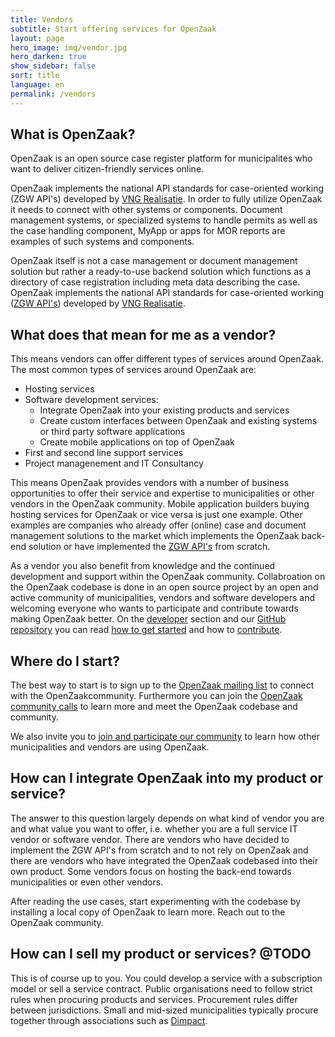 ```yaml
---
title: Vendors
subtitle: Start offering services for OpenZaak
layout: page
hero_image: img/vendor.jpg
hero_darken: true
show_sidebar: false
sort: title
language: en
permalink: /vendors
---
```


## What is OpenZaak?

OpenZaak is an open source case register platform for municipalites who want to deliver citizen-friendly services online.

OpenZaak implements the national API standards for case-oriented working (ZGW API's) developed by [VNG Realisatie](https://www.vngrealisatie.nl/). In order to fully utilize OpenZaak it needs to connect with other systems or components. Document management systems, or specialized systems to handle permits as well as the case handling component, MyApp or apps for MOR reports are examples of such systems and components.

OpenZaak itself is not a case management or document management solution but rather a ready-to-use backend solution which functions as a directory of case registration including meta data describing the case. OpenZaak implements the national API standards for case-oriented working ([ZGW API's](https://www.vngrealisatie.nl/producten/api-standaarden-zaakgericht-werken))  developed by [VNG Realisatie](https://www.vngrealisatie.nl/).

## What does that mean for me as a vendor?

This means vendors can offer different types of services around OpenZaak. The most common types of services around OpenZaak are:

* Hosting services
* Software development services:
    * Integrate OpenZaak into your existing products and services
    * Create custom interfaces between OpenZaak and existing systems or third party software applications
    * Create mobile applications on top of OpenZaak
* First and second line support services
* Project managenement and IT Consultancy

This means OpenZaak provides vendors with a number of business opportunities to offer their service and expertise to municipalities or other vendors in the OpenZaak community. Mobile application builders buying hosting services for OpenZaak or vice versa is just one example. Other examples are companies who already offer (online) case and document management solutions to the market which implements the OpenZaak back-end solution or have implemented the [ZGW API's](https://www.vngrealisatie.nl/producten/api-standaarden-zaakgericht-werken) from scratch.

As a vendor you also benefit from knowledge and the continued development and support within the OpenZaak community. Collabroation on the OpenZaak codebase is done in an open source project by an open and active community of municipalities, vendors and software developers and welcoming everyone who wants to participate and contribute towards making OpenZaak better. On the [developer](/developers) section and our [GitHub repository](https://github.com/open-zaak/open-zaak) you can read [how to get started](https://open-zaak.readthedocs.io/en/latest/installation/index.html#installation-index) and how to [contribute](https://github.com/open-zaak/open-zaak/blob/master/CONTRIBUTING.md).

## Where do I start?

The best way to start is to sign up to the [OpenZaak mailing list](https://lists.publiccode.net/mailman/postorius/lists/openzaak-discuss.lists.publiccode.net/) to connect with the OpenZaakcommunity. Furthermore you can join the [OpenZaak community calls](#) to learn more and meet the OpenZaak codebase and community.

We also invite you to [join and participate our community](/community) to learn how other municipalities and vendors are using OpenZaak. 

## How can I integrate OpenZaak into my product or service?

The answer to this question largely depends on what kind of vendor you are and what value you want to offer, i.e. whether you are a full service IT vendor or software vendor. There are vendors who have decided to implement the ZGW API's from scratch and to not rely on OpenZaak and there are vendors who have integrated the OpenZaak codebased into their own product. Some vendors focus on hosting the back-end towards municipalities or even other vendors.

After reading the use cases, start experimenting with the codebase by installing a local copy of OpenZaak to learn more. Reach out to the OpenZaak community.

## How can I sell my product or services? @TODO

This is of course up to you. You could develop a service with a subscription model or sell a service contract. Public organisations need to follow strict rules when procuring products and services. Procurement rules differ between jurisdictions. Small and mid-sized municipalities typically procure together through associations such as [Dimpact](https://www.dimpact.nl/).

